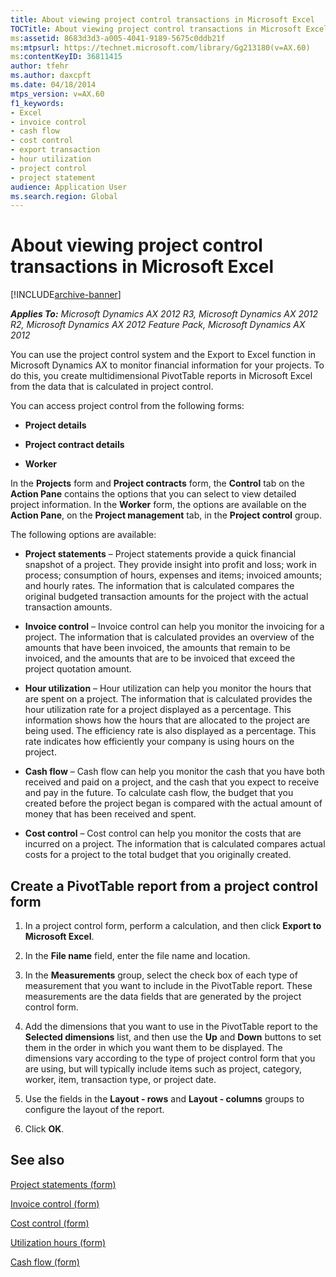 ```yaml
---
title: About viewing project control transactions in Microsoft Excel
TOCTitle: About viewing project control transactions in Microsoft Excel
ms:assetid: 8683d3d3-a005-4041-9189-5675c0ddb21f
ms:mtpsurl: https://technet.microsoft.com/library/Gg213180(v=AX.60)
ms:contentKeyID: 36811415
author: tfehr
ms.author: daxcpft
ms.date: 04/18/2014
mtps_version: v=AX.60
f1_keywords:
- Excel
- invoice control
- cash flow
- cost control
- export transaction
- hour utilization
- project control
- project statement
audience: Application User
ms.search.region: Global
---
```


# About viewing project control transactions in Microsoft Excel 


[!INCLUDE[archive-banner](includes/archive-banner.md)]


_**Applies To:** Microsoft Dynamics AX 2012 R3, Microsoft Dynamics AX 2012 R2, Microsoft Dynamics AX 2012 Feature Pack, Microsoft Dynamics AX 2012_

You can use the project control system and the Export to Excel function in Microsoft Dynamics AX to monitor financial information for your projects. To do this, you create multidimensional PivotTable reports in Microsoft Excel from the data that is calculated in project control.

You can access project control from the following forms:

  - **Project details**

  - **Project contract details**

  - **Worker**

In the **Projects** form and **Project contracts** form, the **Control** tab on the **Action Pane** contains the options that you can select to view detailed project information. In the **Worker** form, the options are available on the **Action Pane**, on the **Project management** tab, in the **Project control** group.

The following options are available:

  - **Project statements** – Project statements provide a quick financial snapshot of a project. They provide insight into profit and loss; work in process; consumption of hours, expenses and items; invoiced amounts; and hourly rates. The information that is calculated compares the original budgeted transaction amounts for the project with the actual transaction amounts.

  - **Invoice control** – Invoice control can help you monitor the invoicing for a project. The information that is calculated provides an overview of the amounts that have been invoiced, the amounts that remain to be invoiced, and the amounts that are to be invoiced that exceed the project quotation amount.

  - **Hour utilization** – Hour utilization can help you monitor the hours that are spent on a project. The information that is calculated provides the hour utilization rate for a project displayed as a percentage. This information shows how the hours that are allocated to the project are being used. The efficiency rate is also displayed as a percentage. This rate indicates how efficiently your company is using hours on the project.

  - **Cash flow** – Cash flow can help you monitor the cash that you have both received and paid on a project, and the cash that you expect to receive and pay in the future. To calculate cash flow, the budget that you created before the project began is compared with the actual amount of money that has been received and spent.

  - **Cost control** – Cost control can help you monitor the costs that are incurred on a project. The information that is calculated compares actual costs for a project to the total budget that you originally created.

## Create a PivotTable report from a project control form

1.  In a project control form, perform a calculation, and then click **Export to Microsoft Excel**.

2.  In the **File name** field, enter the file name and location.

3.  In the **Measurements** group, select the check box of each type of measurement that you want to include in the PivotTable report. These measurements are the data fields that are generated by the project control form.

4.  Add the dimensions that you want to use in the PivotTable report to the **Selected dimensions** list, and then use the **Up** and **Down** buttons to set them in the order in which you want them to be displayed. The dimensions vary according to the type of project control form that you are using, but will typically include items such as project, category, worker, item, transaction type, or project date.

5.  Use the fields in the **Layout - rows** and **Layout - columns** groups to configure the layout of the report.

6.  Click **OK**.

## See also

[Project statements (form)](https://technet.microsoft.com/library/aa552521\(v=ax.60\))

[Invoice control (form)](https://technet.microsoft.com/library/aa618760\(v=ax.60\))

[Cost control (form)](https://technet.microsoft.com/library/hh242864\(v=ax.60\))

[Utilization hours (form)](https://technet.microsoft.com/library/hh208657\(v=ax.60\))

[Cash flow (form)](https://technet.microsoft.com/library/hh242606\(v=ax.60\))

  


